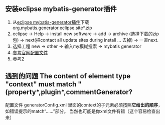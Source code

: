 ## 安装eclipse mybatis-generator插件
1. 从[eclipse mybatis-generator插件](https://github.com/mybatis/generator/releases)下载 org.mybatis.generator.eclipse.site*.zip
2. eclipse -> Help -> install new software -> add -> archive (选择下载的zip包) -> next(把contact all update sites during install ... 去掉) -> 一直next.
3. 选择工程 new -> other -> 输入my模糊搜索 -> mybatis generator 
4. [参考官网配置文件](http://www.mybatis.org/generator/quickstart.html)
5. [参考2](http://www.mybatis.org/generator/configreference/xmlconfig.html)



## 遇到的问题 The content of element type "context" must match "(property*,plugin*,commentGenerator?
配置文件 generatorConfig.xml 里面的context的子元素必须按照**它给出的顺序**，如错误提示的match“……”部分。 当然也可能是你xml文件有错（这个容易检查出来）